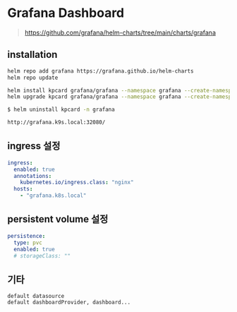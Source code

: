# Grafana Dashboard

> https://github.com/grafana/helm-charts/tree/main/charts/grafana

## installation

```sh
helm repo add grafana https://grafana.github.io/helm-charts
helm repo update

helm install kpcard grafana/grafana --namespace grafana --create-namespace -f values.yaml
helm upgrade kpcard grafana/grafana --namespace grafana --create-namespace -f values.yaml

$ helm uninstall kpcard -n grafana

http://grafana.k9s.local:32080/
```

## ingress 설정

```yaml
ingress:
  enabled: true
  annotations:
    kubernetes.io/ingress.class: "nginx"
  hosts:
    - "grafana.k8s.local"
```

## persistent volume 설정

```yaml
persistence:
  type: pvc
  enabled: true
  # storageClass: ""
```

## 기타

```
default datasource
default dashboardProvider, dashboard...
```
